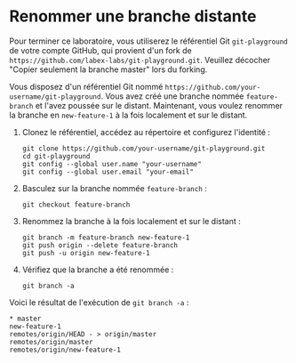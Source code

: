 # Renommer une branche distante

Pour terminer ce laboratoire, vous utiliserez le référentiel Git `git-playground` de votre compte GitHub, qui provient d'un fork de `https://github.com/labex-labs/git-playground.git`. Veuillez décocher "Copier seulement la branche master" lors du forking.

Vous disposez d'un référentiel Git nommé `https://github.com/your-username/git-playground`. Vous avez créé une branche nommée `feature-branch` et l'avez poussée sur le distant. Maintenant, vous voulez renommer la branche en `new-feature-1` à la fois localement et sur le distant.

1. Clonez le référentiel, accédez au répertoire et configurez l'identité :
   ```shell
   git clone https://github.com/your-username/git-playground.git
   cd git-playground
   git config --global user.name "your-username"
   git config --global user.email "your-email"
   ```
2. Basculez sur la branche nommée `feature-branch` :
   ```shell
   git checkout feature-branch
   ```
3. Renommez la branche à la fois localement et sur le distant :
   ```shell
   git branch -m feature-branch new-feature-1
   git push origin --delete feature-branch
   git push -u origin new-feature-1
   ```
4. Vérifiez que la branche a été renommée :
   ```shell
   git branch -a
   ```

Voici le résultat de l'exécution de `git branch -a` :

```shell
* master
new-feature-1
remotes/origin/HEAD - > origin/master
remotes/origin/master
remotes/origin/new-feature-1
```
